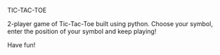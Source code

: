 TIC-TAC-TOE

2-player game of Tic-Tac-Toe built using python.
Choose your symbol, enter the position of your symbol and keep playing!

Have fun!

